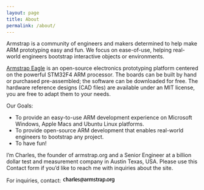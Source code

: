 ```yaml
---
layout: page
title: About
permalink: /about/
---
```

Armstrap is a community of engineers and makers determined to help make ARM prototyping easy and fun. We focus on ease-of-use, helping real-world engineers bootstrap interactive objects or environments.

[Armstrap Eagle][1] is an open-source electronics prototyping platform centered on the powerful STM32F4 ARM processor. The boards can be built by hand or purchased pre-assembled; the software can be downloaded for free. The hardware reference designs (CAD files) are available under an MIT license, you are free to adapt them to your needs.

Our Goals:

* To provide an easy-to-use ARM development experience on Microsoft Windows, Apple Macs and Ubuntu Linux platforms.
* To provide open-source ARM development that enables real-world engineers to bootstrap any project.
* To have fun!

I’m Charles, the founder of armstrap.org and a Senior Engineer at a billion dollar test and measurement company in Austin Texas, USA.  Please use this Contact form if you’d like to reach me with inquiries about the site.

For inquiries, contact: ![Contact Image](/img/contact.png)

[1]: /eagle
